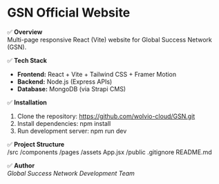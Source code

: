 # GSN Official Website

✅ **Overview**  
Multi-page responsive React (Vite) website for Global Success Network (GSN).

✅ **Tech Stack**  
- **Frontend:** React + Vite + Tailwind CSS + Framer Motion  
- **Backend:** Node.js (Express APIs)  
- **Database:** MongoDB (via Strapi CMS)

✅ **Installation**  

1. Clone the repository:
https://github.com/wolvio-cloud/GSN.git
2. Install dependencies:
npm install
3. Run development server:
npm run dev

✅ **Project Structure**  
/src
/components
/pages
/assets
App.jsx
/public
.gitignore
README.md

✅ **Author**  
*Global Success Network Development Team*
